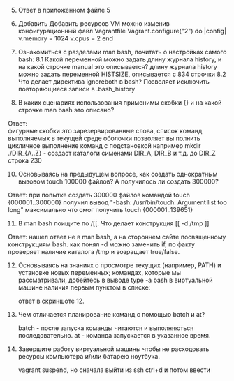 5. Ответ в приложенном файле 5 
6. Добавить Добавить ресурсов VM можно изменив конфигурационный файл Vagrantfile
Vagrant.configure("2") do |config|
  v.memory = 1024
  v.cpus = 2
end

8. Ознакомиться с разделами man bash, почитать о настройках самого bash:
	8.1 Какой переменной можно задать длину журнала history, и на какой строчке manual это описывается?
		длину журнала history можно задать переменной HISTSIZE, описывается с 834 строчки
	8.2 Что делает директива ignoreboth в bash?
		Позволяет исключить повторяющиеся записи в .bash_history 

9. В каких сценариях использования применимы скобки {} и на какой строчке man bash это описано?

Ответ:	
фигурные скобки это зарезервированные слова, список команд выполняемых в текущей среде оболочки 
позволяет вы полнить цикличное выполнение команд с подстановкой 
например mkdir ./DIR_{A..Z} - создаст каталоги сименами DIR_A, DIR_B и т.д. до DIR_Z
строка 230 

10. Основываясь на предыдущем вопросе, как создать однократным вызовом touch 100000 файлов? А получилось ли создать 300000?
	
Ответ:
при попытке создать 300000 файлов командой touch {000001..300000} получил вывод "-bash: /usr/bin/touch: Argument list too long"
		максимально что смог получить touch {000001..139651}

11. В man bash поищите по /\[\[. Что делает конструкция [[ -d /tmp ]]
	
Ответ:
нашел ответ не в man bash, а на стороннем сайте посвященному конструкциям bash. 
		как понял -d можно заменить if, по факту проверяет наличие каталога /tmp и возращает true/false.

12. Основываясь на знаниях о просмотре текущих (например, PATH) и установке новых переменных; 
командах, которые мы рассматривали, добейтесь в выводе type -a bash в виртуальной машине наличия первым пунктом в списке:
	
	ответ в скриншоте 12.

13. Чем отличается планирование команд с помощью batch и at?
	
	batch - после запуска команды читаются и выполняються последовательно.
	at - команда запускается в указанное время.

14. Завершите работу виртуальной машины чтобы не расходовать ресурсы компьютера и/или батарею ноутбука.
	
	vagrant suspend, но сначала выйти из ssh ctrl+d и потом ввести
